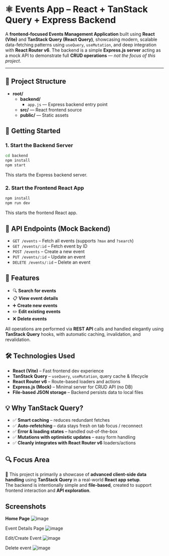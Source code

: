 # ⚛️ Events App – React + TanStack Query + Express Backend

A **frontend-focused Events Management Application** built using **React (Vite)** and **TanStack Query (React Query)**, showcasing modern, scalable data-fetching patterns using `useQuery`, `useMutation`, and deep integration with **React Router v6**.
The backend is a simple **Express.js server** acting as a mock API to demonstrate full **CRUD operations** — *not the focus of this project*.

---

## 📁 Project Structure

- **root/**
  - **backend/**
    - `app.js` — Express backend entry point
  - **src/** — React frontend source
  - **public/** — Static assets

## 🚀 Getting Started

### 1. Start the Backend Server

```bash
cd backend
npm install
npm start
```
This starts the Express backend server.
### 2. Start the Frontend React App

```bash
npm install
npm run dev
```
This starts the frontend React app.


## 📡 API Endpoints (Mock Backend)

- `GET /events` – Fetch all events (supports `?max` and `?search`)
- `GET /events/:id` – Fetch event by ID
- `POST /events` – Create a new event
- `PUT /events/:id` – Update an event
- `DELETE /events/:id` – Delete an event

## 🎯 Features

- 🔍 **Search for events**
- 📋 **View event details**
- ➕ **Create new events**
- ✏️ **Edit existing events**
- ❌ **Delete events**

All operations are performed via **REST API** calls and handled elegantly using **TanStack Query** hooks, with automatic caching, invalidation, and revalidation.


## 🛠️ Technologies Used

- **React (Vite)** – Fast frontend dev experience
- **TanStack Query** – `useQuery`, `useMutation`, query cache & lifecycle
- **React Router v6** – Route-based loaders and actions
- **Express.js (Mock)** – Minimal server for CRUD API (no DB)
- **File-based JSON storage** – Backend persists data to local files


## 💡 Why TanStack Query?

- ✅ **Smart caching** – reduces redundant fetches
- ✅ **Auto-refetching** – data stays fresh on tab focus / reconnect
- ✅ **Error & loading states** – handled out-of-the-box
- ✅ **Mutations with optimistic updates** – easy form handling
- ✅ **Cleanly integrates with React Router v6** loaders/actions


## 🔍 Focus Area

📌 This project is primarily a showcase of **advanced client-side data handling** using **TanStack Query** in a real-world **React app setup**.  
The backend is intentionally simple and **file-based**, created to support frontend interaction and **API exploration**.

## Screenshots
**Home Page** ![image](https://github.com/user-attachments/assets/2b81423f-ac84-4745-94b1-750147742a19)

Event Details Page ![image](https://github.com/user-attachments/assets/b02f569b-fcbd-459c-8f7c-0043830281a8)

Edit/Create Event  ![image](https://github.com/user-attachments/assets/59c52a7c-c691-4bb0-b934-c0ed04c2528d)

Delete event ![image](https://github.com/user-attachments/assets/91421771-d2f2-4c9d-83dd-a19409d7e0be)



